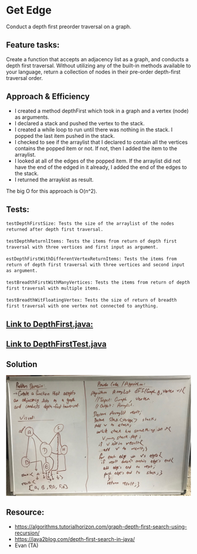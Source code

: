 # Get Edge

Conduct a depth first preorder traversal on a graph.

## Feature tasks:

Create a function that accepts an adjacency list as a graph, and conducts a depth first traversal.
Without utilizing any of the built-in methods available to your language, return a collection of nodes in their pre-order depth-first traversal order.

## Approach & Efficiency
- I created a method depthFirst which took in a graph and a vertex (node) as arguments.
- I declared a stack and pushed the vertex to the stack.
- I created a while loop to run until there was nothing in the stack. I popped the last item pushed in the stack.
- I checked to see if the arraylist that I declared to contain all the vertices contains the popped item or not.
    If not, then I added the item to the arraylist.
- I looked at all of the edges of the popped item. If the arraylist did not have the end of the edged in it already, I added the end of the edges to the stack.
- I returned the arraykist as result.

The big O for this approach is O(n^2).

## Tests:
    testDepthFirstSize: Tests the size of the arraylist of the nodes returned after depth first traversal.

    testDepthReturnlItems: Tests the items from return of depth first traversal with three vertices and first input as argument.

    estDepthFirstWithDifferentVertexReturnItems: Tests the items from return of depth first traversal with three vertices and second input as argument.

    testBreadthFirstWithManyVertices: Tests the items from return of depth first traversal with multiple items.

    testBreadthWitFloatingVertex: Tests the size of return of breadth first traversal with one vertex not connected to anything.


## [Link to DepthFirst.java:](https://github.com/sadhikari07/data-structures-and-algorithms/blob/master/java401_code_challenges/src/main/java/java401_code_challenges/depthFirst/DepththFirst.java)

## [Link to DepthFirstTest.java](https://github.com/sadhikari07/data-structures-and-algorithms/blob/master/java401_code_challenges/src/test/java/java401_code_challenges/depthFirst/DepthFirstTest.java)


## Solution
![Get Edge Challenge](https://raw.githubusercontent.com/sadhikari07/data-structures-and-algorithms/master/java401_code_challenges/assets/depthFirstGraph.jpg)


## Resource:
- https://algorithms.tutorialhorizon.com/graph-depth-first-search-using-recursion/
- https://java2blog.com/depth-first-search-in-java/
- Evan (TA)
